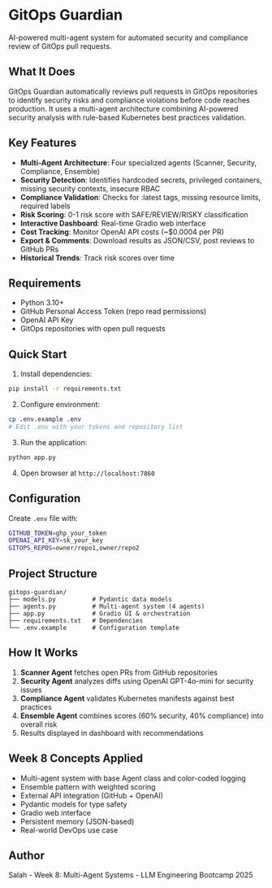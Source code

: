 # GitOps Guardian

AI-powered multi-agent system for automated security and compliance review of GitOps pull requests.

## What It Does

GitOps Guardian automatically reviews pull requests in GitOps repositories to identify security risks and compliance violations before code reaches production. It uses a multi-agent architecture combining AI-powered security analysis with rule-based Kubernetes best practices validation.

## Key Features

- **Multi-Agent Architecture**: Four specialized agents (Scanner, Security, Compliance, Ensemble)
- **Security Detection**: Identifies hardcoded secrets, privileged containers, missing security contexts, insecure RBAC
- **Compliance Validation**: Checks for :latest tags, missing resource limits, required labels
- **Risk Scoring**: 0-1 risk score with SAFE/REVIEW/RISKY classification
- **Interactive Dashboard**: Real-time Gradio web interface
- **Cost Tracking**: Monitor OpenAI API costs (~$0.0004 per PR)
- **Export & Comments**: Download results as JSON/CSV, post reviews to GitHub PRs
- **Historical Trends**: Track risk scores over time

## Requirements

- Python 3.10+
- GitHub Personal Access Token (repo read permissions)
- OpenAI API Key
- GitOps repositories with open pull requests

## Quick Start

1. Install dependencies:
```bash
pip install -r requirements.txt
```

2. Configure environment:
```bash
cp .env.example .env
# Edit .env with your tokens and repository list
```

3. Run the application:
```bash
python app.py
```

4. Open browser at `http://localhost:7860`

## Configuration

Create `.env` file with:
```bash
GITHUB_TOKEN=ghp_your_token
OPENAI_API_KEY=sk_your_key
GITOPS_REPOS=owner/repo1,owner/repo2
```

## Project Structure

```
gitops-guardian/
├── models.py          # Pydantic data models
├── agents.py          # Multi-agent system (4 agents)
├── app.py             # Gradio UI & orchestration
├── requirements.txt   # Dependencies
└── .env.example       # Configuration template
```

## How It Works

1. **Scanner Agent** fetches open PRs from GitHub repositories
2. **Security Agent** analyzes diffs using OpenAI GPT-4o-mini for security issues
3. **Compliance Agent** validates Kubernetes manifests against best practices
4. **Ensemble Agent** combines scores (60% security, 40% compliance) into overall risk
5. Results displayed in dashboard with recommendations

## Week 8 Concepts Applied

- Multi-agent system with base Agent class and color-coded logging
- Ensemble pattern with weighted scoring
- External API integration (GitHub + OpenAI)
- Pydantic models for type safety
- Gradio web interface
- Persistent memory (JSON-based)
- Real-world DevOps use case

## Author

Salah - Week 8: Multi-Agent Systems - LLM Engineering Bootcamp 2025
